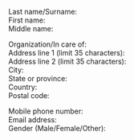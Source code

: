 Last name/Surname: <br>
First name: <br>
Middle name:<br>

Organization/In care of: <br>
Address line 1 (limit 35 characters): <br>
Address line 2 (limit 35 characters): <br>
City: <br>
State or province:<br>
Country: <br>
Postal code:<br>

Mobile phone number: <br>
Email address: <br>
Gender (Male/Female/Other):<br>

